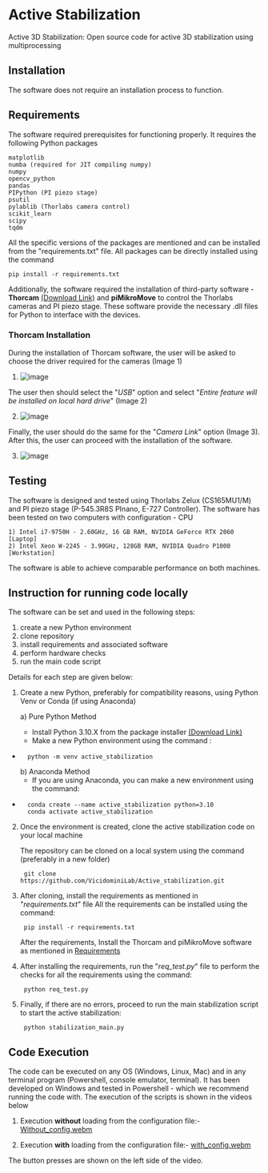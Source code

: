 # Active Stabilization

Active 3D Stabilization: Open source code for active 3D stabilization using multiprocessing

## Installation

The software does not require an installation process to function.

## Requirements
The software required prerequisites for functioning properly.
It requires the following Python packages

    matplotlib
    numba (required for JIT compiling numpy)
    numpy
    opencv_python
    pandas
    PIPython (PI piezo stage)
    psutil
    pylablib (Thorlabs camera control)
    scikit_learn
    scipy
    tqdm

All the specific versions of the packages are mentioned and can be installed from the "requirements.txt" file. All packages can be directly installed using the command 

    pip install -r requirements.txt 

Additionally, the software required the installation of third-party software - **Thorcam** [(Download Link)](https://www.thorlabs.com/software_pages/ViewSoftwarePage.cfm?Code=ThorCam) and **piMikroMove** to control the Thorlabs cameras and PI piezo stage. These software provide the necessary .dll files for Python to interface with the devices.

### Thorcam Installation
During the installation of Thorcam software, the user will be asked to choose the driver required for the cameras (Image 1)
1) ![image](https://github.com/user-attachments/assets/7adcc652-dea9-464e-85d2-d551166c8d85)


The user then should select the "_USB_" option and select "_Entire feature will be installed on local hard drive_" (Image 2)

2) ![image](https://github.com/user-attachments/assets/95e02cdc-3e70-4fee-ac45-14bbb77908b9)

Finally, the user should do the same for the "_Camera Link_" option (Image 3). After this, the user can proceed with the installation of the software.

3) ![image](https://github.com/user-attachments/assets/7e356a86-0457-4a4b-9e20-a0106d315264)

## Testing

The software is designed and tested using Thorlabs Zelux (CS165MU1/M) and PI piezo stage (P-545.3R8S PInano, E-727 Controller).
The software has been tested on two computers with configuration - CPU

	1) Intel i7-9750H - 2.60GHz, 16 GB RAM, NVIDIA GeForce RTX 2060 [Laptop]
    2) Intel Xeon W-2245 - 3.90GHz, 128GB RAM, NVIDIA Quadro P1000 [Workstation]

The software is able to achieve comparable performance on both machines.

## Instruction for running code locally
The software can be set and used in the following steps:
1) create a new Python environment
2) clone repository
3) install requirements and associated software
4) perform hardware checks
5) run the main code script

Details for each step are given below:
1) Create a new Python, preferably for compatibility reasons, using Python Venv or Conda (if using Anaconda)

	a) Pure Python Method
	- Install Python 3.10.X from the package installer [(Download Link)](https://www.python.org/ftp/python/3.10.11/python-3.10.11-amd64.exe)
	- Make a new Python environment using the command :
- 		python -m venv active_stabilization

	b) Anaconda Method
	- If you are using Anaconda, you can make a new environment using the command:
- 		conda create --name active_stabilization python=3.10
 		conda activate active_stabilization

2) Once the environment is created, clone the active stabilization code on your local machine

	The repository can be cloned on a local system using the command (preferably in a new folder)
	
		git clone https://github.com/VicidominiLab/Active_stabilization.git
	 
3) After cloning, install the requirements as mentioned in "_requirements.txt_" file
	 All the requirements can be installed using the command:

		pip install -r requirements.txt

	After the requirements, Install the Thorcam and piMikroMove software as mentioned in [Requirements](https://github.com/VicidominiLab/Active_stabilization/edit/main/README.md#requirements)


4) After installing the requirements, run the "_req_test.py_" file to perform the checks for all the requirements using the command:

 		python req_test.py


5) Finally, if there are no errors, proceed to run the main stabilization script to start the active stabilization:

   		python stabilization_main.py


## Code Execution

The code can be executed on any OS (Windows, Linux, Mac) and in any terminal program (Powershell, console emulator, terminal). It has been developed on Windows and tested in Powershell - which we recommend running the code with.
The execution of the scripts is shown in the videos below

1) Execution **without** loading from the configuration file:- [Without_config.webm](https://github.com/user-attachments/assets/e62e7e1c-ca4e-402b-a874-8ce409bddd9c)

2) Execution **with** loading from the configuration file:- [with_config.webm](https://github.com/user-attachments/assets/b12233ac-b347-4cb7-a838-319190653644)

The button presses are shown on the left side of the video.



   


